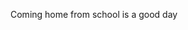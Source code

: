 Coming home from school is a good day 

<!---
AY-CISCO/AY-CISCO is a ✨ special ✨ repository because its `README.md` (this file) appears on your GitHub profile.
You can click the Preview link to take a look at your changes.
--->
